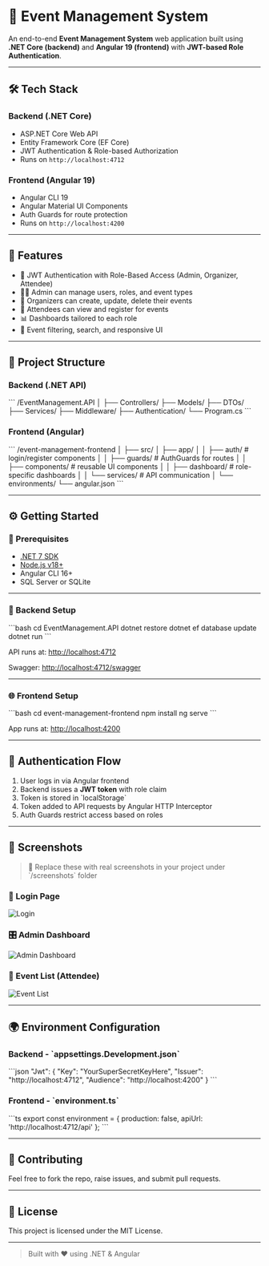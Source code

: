 # 🎉 Event Management System

An end-to-end **Event Management System** web application built using **.NET Core (backend)** and **Angular 19 (frontend)** with **JWT-based Role Authentication**.

---

## 🛠️ Tech Stack

### Backend (.NET Core)
- ASP.NET Core Web API
- Entity Framework Core (EF Core)
- JWT Authentication & Role-based Authorization
- Runs on `http://localhost:4712`

### Frontend (Angular 19)
- Angular CLI 19
- Angular Material UI Components
- Auth Guards for route protection
- Runs on `http://localhost:4200`

---

## 🚀 Features

- 🔐 JWT Authentication with Role-Based Access (Admin, Organizer, Attendee)
- 🧑‍💼 Admin can manage users, roles, and event types
- 📅 Organizers can create, update, delete their events
- 🙋 Attendees can view and register for events
- 📊 Dashboards tailored to each role
- 🔎 Event filtering, search, and responsive UI

---

## 📁 Project Structure

### Backend (.NET API)
\`\`\`
/EventManagement.API
│
├── Controllers/
├── Models/
├── DTOs/
├── Services/
├── Middleware/
├── Authentication/
└── Program.cs
\`\`\`

### Frontend (Angular)
\`\`\`
/event-management-frontend
│
├── src/
│   ├── app/
│   │   ├── auth/           # login/register components
│   │   ├── guards/         # AuthGuards for routes
│   │   ├── components/     # reusable UI components
│   │   ├── dashboard/      # role-specific dashboards
│   │   └── services/       # API communication
│   └── environments/
└── angular.json
\`\`\`

---

## ⚙️ Getting Started

### 📌 Prerequisites
- [.NET 7 SDK](https://dotnet.microsoft.com/en-us/download)
- [Node.js v18+](https://nodejs.org/)
- Angular CLI 16+
- SQL Server or SQLite

---

### 🔧 Backend Setup

\`\`\`bash
cd EventManagement.API
dotnet restore
dotnet ef database update
dotnet run
\`\`\`

API runs at: [http://localhost:4712](http://localhost:4712)

Swagger: [http://localhost:4712/swagger](http://localhost:4712/swagger)

---

### 🌐 Frontend Setup

\`\`\`bash
cd event-management-frontend
npm install
ng serve
\`\`\`

App runs at: [http://localhost:4200](http://localhost:4200)

---

## 🔐 Authentication Flow

1. User logs in via Angular frontend
2. Backend issues a **JWT token** with role claim
3. Token is stored in \`localStorage\`
4. Token added to API requests by Angular HTTP Interceptor
5. Auth Guards restrict access based on roles

---

## 🌄 Screenshots

> 📌 Replace these with real screenshots in your project under \`/screenshots\` folder

### 🔐 Login Page
![Login](./screenshots/login.png)

### 🎛️ Admin Dashboard
![Admin Dashboard](./screenshots/admin-dashboard.png)

### 📅 Event List (Attendee)
![Event List](./screenshots/event-list.png)

---

## 🌍 Environment Configuration

### Backend - \`appsettings.Development.json\`

\`\`\`json
"Jwt": {
  "Key": "YourSuperSecretKeyHere",
  "Issuer": "http://localhost:4712",
  "Audience": "http://localhost:4200"
}
\`\`\`

### Frontend - \`environment.ts\`

\`\`\`ts
export const environment = {
  production: false,
  apiUrl: 'http://localhost:4712/api'
};
\`\`\`

---

## 🤝 Contributing

Feel free to fork the repo, raise issues, and submit pull requests.

---

## 📃 License

This project is licensed under the MIT License.

---

> Built with ❤️ using .NET & Angular
